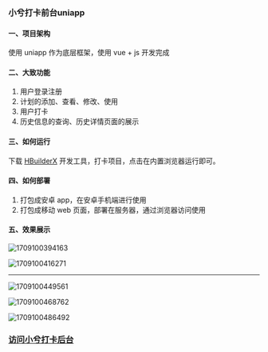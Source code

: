 ### 小兮打卡前台uniapp

#### 一、项目架构

使用 uniapp 作为底层框架，使用 vue + js 开发完成

#### 二、大致功能 

1. 用户登录注册
2. 计划的添加、查看、修改、使用
3. 用户打卡
4. 历史信息的查询、历史详情页面的展示

#### 三、如何运行

下载 <a href="https://dcloud.io/hbuilderx.html">HBuilderX</a> 开发工具，打卡项目，点击在内置浏览器运行即可。

#### 四、如何部署

1. 打包成安卓 app，在安卓手机端进行使用
2. 打包成移动 web 页面，部署在服务器，通过浏览器访问使用

#### 五、效果展示

![1709100394163](C:\Users\33827\AppData\Roaming\Typora\typora-user-images\1709100394163.png)

![1709100416271](C:\Users\33827\AppData\Roaming\Typora\typora-user-images\1709100416271.png)

****

![1709100449561](C:\Users\33827\AppData\Roaming\Typora\typora-user-images\1709100449561.png)

![1709100468762](C:\Users\33827\AppData\Roaming\Typora\typora-user-images\1709100468762.png)

![1709100486492](C:\Users\33827\AppData\Roaming\Typora\typora-user-images\1709100486492.png)

### <a href="https://github.com/Allertant/xiaoxi_daily_backend_java">访问小兮打卡后台</a>

